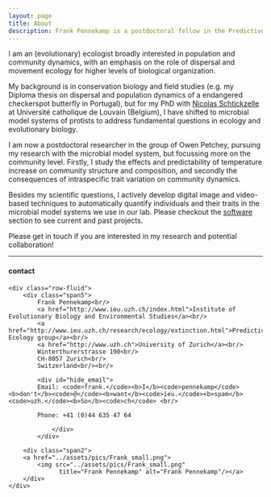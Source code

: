 ```yaml
---
layout: page
title: About
description: Frank Pennekamp is a postdoctoral fellow in the Predictive ecology group, Institute of Evolutionary Biology and Environmental Sciences, University of Zurich
---
```


I am an (evolutionary) ecologist broadly interested in population and community dynamics, with an emphasis
on the role of dispersal and movement ecology for higher levels of biological organization. 

My background is in conservation biology and field studies (e.g. my Diploma thesis on dispersal and 
population dynamics of a endangered checkerspot butterfly in Portugal), but for my PhD with 
[Nicolas Schtickzelle](http://www.uclouvain.be/en-81772.html) at Université catholique de Louvain (Belgium),
I have shifted to microbial model systems of protists to address fundamental questions in ecology and evolutionary biology.

I am now a postdoctoral researcher in the group of Owen Petchey, pursuing my research with the
microbial model system, but focussing more on the community level. Firstly, I study the
effects and predictability of temperature increase on community structure and composition, and secondly the consequences 
of intraspecific trait variation on community dynamics.

Besides my scientific questions, I actively develop digital image and video-based techniques to
automatically quantify individuals and their traits in the microbial model systems we use in our lab.
Please checkout the [software](http://pennekampster.github.io/pennekampster/pages/software.html) section to see current and past projects.

Please get in touch if you are interested in my research and potential collaboration!

---

<div class="container">
<h4>contact</h4>

    <div class="row-fluid">
        <div class="span5">
            Frank Pennekamp<br/>
            <a href="http://www.ieu.uzh.ch/index.html">Institute of Evolutionary Biology and Environmental Studies</a><br/>
            <a href="http://www.ieu.uzh.ch/research/ecology/extinction.html">Predictive Ecology group</a><br/>
            <a href="http://www.uzh.ch">University of Zurich</a><br/>
            Winterthurerstrasse 190<br/>
            CH-8057 Zurich<br/>
            Switzerland<br/><br/>
            
            <div id="hide_email">
            Email: <code>frank.</code><b>I</b><code>pennekamp</code><b>don't</b><code>@</code><b>want</b><code>ieu.</code><b>spam</b><code>uzh.</code><b>So</b><code>ch</code> <br/>
            
            Phone: +41 (0)44 635 47 64
                       
                </div>
            </div>

        <div class="span2">
        <a href="../assets/pics/Frank_small.png">
            <img src="../assets/pics/Frank_small.png"
                  title="Frank Pennekamp" alt="Frank Pennekamp"/></a>
        </div>
    </div>
</div>


